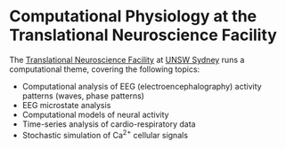 # Computational Physiology at the Translational Neuroscience Facility

The [Translational Neuroscience Facility](https://medicalsciences.med.unsw.edu.au/research/groups/translational-neuroscience-facility) at [UNSW Sydney](https://www.unsw.edu.au/) runs a computational theme, covering the following topics:
- Computational analysis of EEG (electroencephalography) activity patterns (waves, phase patterns)
- EEG microstate analysis
- Computational models of neural activity
- Time-series analysis of cardio-respiratory data
- Stochastic simulation of Ca<sup>2+</sup> cellular signals
